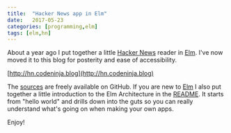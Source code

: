 ```yaml
---
title:  "Hacker News app in Elm"
date:   2017-05-23
categories: [programming,elm]
tags: [elm,hn]
---
```

About a year ago I put together a little [Hacker News][hn] reader in [Elm][elm]. I've now moved it to this blog for posterity and ease of accessibility.

[http://hn.codeninja.blog](http://hn.codeninja.blog)

The [sources](source) are freely available on GitHub. If you are new to [Elm](elm) I also put together a little introduction to the Elm Architecture in the [README](readme). It starts from "hello world" and drills down into the guts so you can really understand what's going on when making your own apps.

Enjoy!

[hn]:      http://news.ycombinator.com
[elm]:     http://elm-lang.org
[sources]: https://github.com/massung/elm-hn
[readme]:  https://github.com/massung/elm-hn#introduction-to-the-elm-architecture
